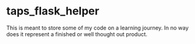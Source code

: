 # taps_flask_helper
This is meant to store some of my code on a learning journey. In no way does it represent a finished or well thought out product. 
